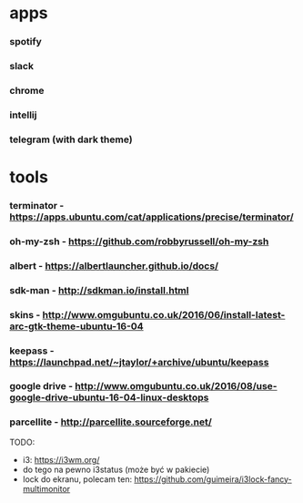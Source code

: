 # apps
### spotify
### slack
### chrome
### intellij
### telegram (with dark theme)
# tools
### terminator - https://apps.ubuntu.com/cat/applications/precise/terminator/
### oh-my-zsh - https://github.com/robbyrussell/oh-my-zsh
### albert - https://albertlauncher.github.io/docs/
### sdk-man - http://sdkman.io/install.html
### skins - http://www.omgubuntu.co.uk/2016/06/install-latest-arc-gtk-theme-ubuntu-16-04
### keepass - https://launchpad.net/~jtaylor/+archive/ubuntu/keepass
### google drive - http://www.omgubuntu.co.uk/2016/08/use-google-drive-ubuntu-16-04-linux-desktops
### parcellite - http://parcellite.sourceforge.net/

TODO:
- i3: https://i3wm.org/
- do tego na pewno i3status (może być w pakiecie)
- lock do ekranu, polecam ten: https://github.com/guimeira/i3lock-fancy-multimonitor
